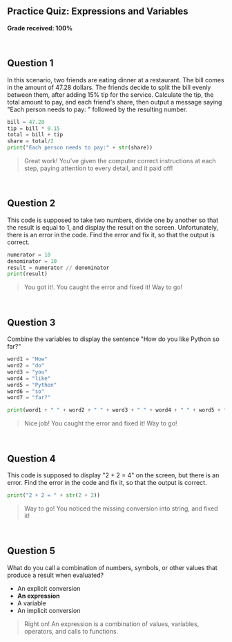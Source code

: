 ## Practice Quiz: Expressions and Variables

__Grade received: 100%__

<br>

## Question 1
In this scenario, two friends are eating dinner at a restaurant. The bill comes in the amount of 47.28 dollars. The friends decide to split the bill evenly between them, after adding 15% tip for the service. Calculate the tip, the total amount to pay, and each friend's share, then output a message saying "Each person needs to pay: " followed by the resulting number.

```python
bill = 47.28
tip = bill * 0.15
total = bill + tip
share = total/2 
print("Each person needs to pay:" + str(share))
```

> Great work! You’ve given the computer correct instructions
at each step, paying attention to every detail, and it paid
off!

<br>

## Question 2

This code is supposed to take two numbers, divide one by another so that the result is equal to 1, and display the result on the screen. Unfortunately, there is an error in the code. Find the error and fix it, so that the output is correct.

```python
numerator = 10
denominator = 10
result = numerator // denominator
print(result)
```

> You got it!. You caught the error and fixed it! Way to go!

<br>

## Question 3

Combine the variables to display the sentence "How do you like Python so far?" 

```python
word1 = "How"
word2 = "do"
word3 = "you"
word4 = "like"
word5 = "Python"
word6 = "so"
word7 = "far?"

print(word1 + " " + word2 + " " + word3 + " " + word4 + " " + word5 + " " + word6 + " " + word7)
```


> Nice job! You caught the error and fixed it! Way to go!

<br>

## Question 4

This code is supposed to display "2 + 2 = 4" on the screen, but there is an error. Find the error in the code and fix it, so that the output is correct.

```python
print("2 + 2 = " + str(2 + 2))
```
> Way to go! You noticed the missing conversion into string,
and fixed it!


<br>

## Question 5


What do you call a combination of numbers, symbols, or other values that produce a result when evaluated?


* An explicit conversion
* **An expression**
* A variable
* An implicit conversion

> Right on! An expression is a combination of values, variables, operators, and calls to functions.